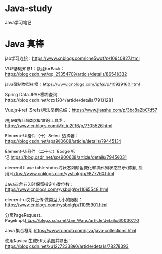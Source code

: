 # Java-study
Java学习笔记

# Java 真棒

jap学习连接：https://www.cnblogs.com/lone5wolf/p/10940827.html

VUE基础知识1：数组forEach：https://blog.csdn.net/qq_25354709/article/details/86548332

java强制类型转换：https://www.cnblogs.com/jpfss/p/10929160.html

Spring Data JPA+模糊查询：https://blog.csdn.net/czx1204/article/details/79131281

Vue.js中ref ($refs)用法举例总结：https://www.jianshu.com/p/3bd8a2b07d57

用java解压缩zip和rar的工具类：https://www.cnblogs.com/MrLiu2016/p/7205526.html

Element-Ui组件（十）Select 选择器：https://blog.csdn.net/sps900608/article/details/79445134


Element-Ui组件（二十七）Badge 标记:https://blog.csdn.net/sps900608/article/details/79456031

elementUI vue table status的状态列颜色变化和操作列状态显示(停用, 启用):https://www.cnblogs.com/yysbolg/p/9877763.html

Java四舍五入时保留指定小数位数：https://www.cnblogs.com/yysbolg/p/11095548.html

element-ui文件上传 做类型大小的限制： https://www.cnblogs.com/yysbolg/p/11095901.html

分页PageRequest、PageImpl:https://blog.csdn.net/Jae_Wang/article/details/80630776

Java 集合框架:https://www.runoob.com/java/java-collections.html

使用Navicat生成ER关系图并导出：https://blog.csdn.net/xu1227233860/article/details/78278393
